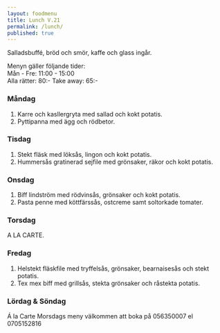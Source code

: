 ```yaml
---
layout: foodmenu
title: Lunch V.21
permalink: /lunch/
published: true
---
```

Salladsbuffé, bröd och smör, kaffe och glass ingår.

Menyn gäller följande tider:  
Mån - Fre: 11:00 - 15:00  
Alla rätter: 80:- Take away: 65:-

### Måndag

1. Karre och kasllergryta med sallad och kokt potatis.
2. Pyttipanna med ägg och rödbetor.

### Tisdag

1. Stekt fläsk med löksås, lingon och kokt potatis.
2. Hummersås gratinerad sejfile med grönsaker, räkor och kokt potatis. 

### Onsdag

1. Biff lindström med rödvinsås, grönsaker och kokt potatis.
2. Pasta penne med köttfärssås, ostcreme samt soltorkade tomater.

### Torsdag

   A LA CARTE.

### Fredag

1. Helstekt fläskfile med tryffelsås, grönsaker, bearnaisesås och stekt potatis.
2. Tex mex biff med grillsås, stekta grönsaker och råstekta potatis.

### Lördag & Söndag
Á la Carte
Morsdags meny välkommen att boka på 056350007 el 0705152816
